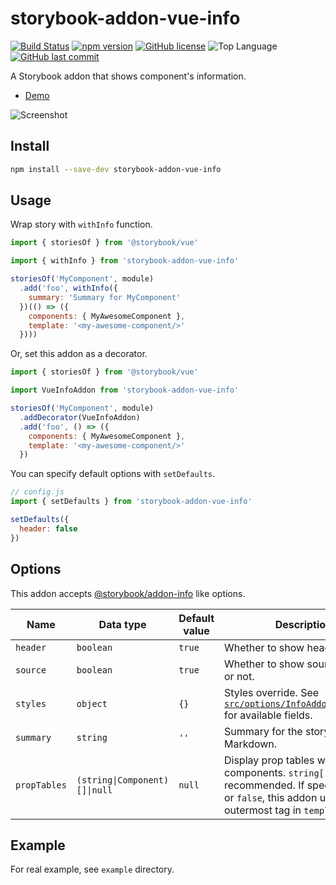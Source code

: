 # storybook-addon-vue-info

[![Build Status](https://travis-ci.org/pocka/storybook-addon-vue-info.svg?branch=master)](https://travis-ci.org/pocka/storybook-addon-vue-info)
[![npm version](https://badge.fury.io/js/storybook-addon-vue-info.svg)](https://badge.fury.io/js/storybook-addon-vue-info)
[![GitHub license](https://img.shields.io/github/license/pocka/storybook-addon-vue-info.svg)](https://github.com/pocka/storybook-addon-vue-info/blob/master/LICENSE)
![Top Language](https://img.shields.io/github/languages/top/pocka/storybook-addon-vue-info.svg)
[![GitHub last commit](https://img.shields.io/github/last-commit/pocka/storybook-addon-vue-info.svg)](https://github.com/pocka/storybook-addon-vue-info/commits/master)


A Storybook addon that shows component's information.

- [Demo](https://storybook-addon-vue-info.netlify.com/)

![Screenshot](https://raw.githubusercontent.com/pocka/storybook-addon-vue-info/master/assets/storybook-addon-vue-info--screen-shot.png)

## Install

```sh
npm install --save-dev storybook-addon-vue-info
```

## Usage

Wrap story with `withInfo` function.

```js
import { storiesOf } from '@storybook/vue'

import { withInfo } from 'storybook-addon-vue-info'

storiesOf('MyComponent', module)
  .add('foo', withInfo({
    summary: 'Summary for MyComponent'
  })(() => ({
    components: { MyAwesomeComponent },
    template: '<my-awesome-component/>'
  })))
```

Or, set this addon as a decorator.

```js
import { storiesOf } from '@storybook/vue'

import VueInfoAddon from 'storybook-addon-vue-info'

storiesOf('MyComponent', module)
  .addDecorator(VueInfoAddon)
  .add('foo', () => ({
    components: { MyAwesomeComponent },
    template: '<my-awesome-component/>'
  })
```

You can specify default options with `setDefaults`.

```js
// config.js
import { setDefaults } from 'storybook-addon-vue-info'

setDefaults({
  header: false
})
```

## Options

This addon accepts [@storybook/addon-info](https://github.com/storybooks/storybook/tree/master/addons/info) like options.

| Name         | Data type                     | Default value | Description                                                                                                                                       |
| ------------ | ----------------------------- | ------------- | ------------------------------------------------------------------------------------------------------------------------------------------------- |
| `header`     | `boolean`                     | `true`        | Whether to show header or not.                                                                                                                    |
| `source`     | `boolean`                     | `true`        | Whether to show source(usage) or not.                                                                                                             |
| `styles`     | `object`                      | `{}`          | Styles override. See [`src/options/InfoAddonOptions.ts`](src/options/InfoAddonOptions.ts) for available fields.                                   |
| `summary`    | `string`                      | `''`          | Summary for the story. Accepts Markdown.                                                                                                          |
| `propTables` | `(string\|Component)[]\|null` | `null`        | Display prop tables with these components. `string[]` is recommended. If specified `null` or `false`, this addon use outermost tag in `template`. |

## Example

For real example, see `example` directory.
